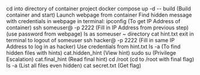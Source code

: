cd <folder> into directory of container project
docker compose up -d -- build (Build container and start)
Launch webpage from container
Find hidden message with credentials in webpage
in terminal: ipconfig (To get IP Address of container)
ssh someuser@<ip address> -p 2222 (Fill in IP Address from previous step) (use password from webpage)
Is as someuser ~ directory
cat hint.txt
exit in terminal to logout of someuser
ssh hacker@<ip address> -p 2222 (Fill in same IP Address to log in as hacker)
Use credentials from hint.txt
Is -a (To find hidden files with hints)
cat.hidden_hint (View hint)
sudo su (Privilege Escalation)
cat.final_hint (Read final hint)
cd /root (cd to /root with final flag)
Is -a (List all files even hidden)
cat secret.txt (Get flag)

